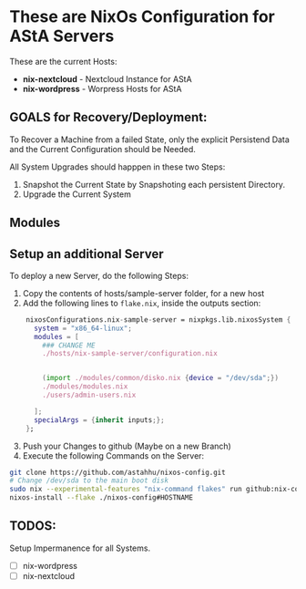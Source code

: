 # These are NixOs Configuration for AStA Servers
These are the current Hosts:

- __nix-nextcloud__ - Nextcloud Instance for AStA
- __nix-wordpress__ - Worpress Hosts for AStA 

## GOALS for Recovery/Deployment:
To Recover a Machine from a failed State, only the explicit Persistend Data and the Current Configuration should be Needed. 

All System Upgrades should happpen in these two Steps:

1. Snapshot the Current State by Snapshoting each persistent Directory.
2. Upgrade the Current System

## Modules

## Setup an additional Server
To deploy a new Server, do the following Steps:

1. Copy the contents of hosts/sample-server folder, for a new host
2. Add the following lines to `flake.nix`, inside the outputs section:
```nix
    nixosConfigurations.nix-sample-server = nixpkgs.lib.nixosSystem {
      system = "x86_64-linux";
      modules = [
        ### CHANGE ME
        ./hosts/nix-sample-server/configuration.nix


        (import ./modules/common/disko.nix {device = "/dev/sda";})
        ./modules/modules.nix
        ./users/admin-users.nix

      ];
      specialArgs = {inherit inputs;};
    };
```
3. Push your Changes to github (Maybe on a new Branch)
4. Execute the following Commands on the Server:

```bash
git clone https://github.com/astahhu/nixos-config.git
# Change /dev/sda to the main boot disk
sudo nix --experimental-features "nix-command flakes" run github:nix-community/disko -- --mode disko ./nixos-config/modules/common/disko.nix --arg device '"/dev/sda"'
nixos-install --flake ./nixos-config#HOSTNAME
```

## TODOS:
Setup Impermanence for all Systems.

- [ ] nix-wordpress
- [ ] nix-nextcloud
